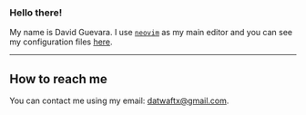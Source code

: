 ### Hello there!

My name is David Guevara. I use [`neovim`](https://github.com/neovim/neovim) as my main editor and you can see my configuration files [here](https://github.com/datwaft/nvim).

---

## How to reach me

You can contact me using my email: datwaftx@gmail.com.
